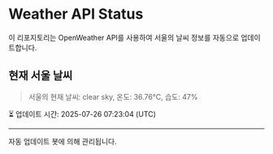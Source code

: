 
# Weather API Status

이 리포지토리는 OpenWeather API를 사용하여 서울의 날씨 정보를 자동으로 업데이트합니다.

## 현재 서울 날씨
> 서울의 현재 날씨: clear sky, 온도: 36.76°C, 습도: 47%

⏳ 업데이트 시간: 2025-07-26 07:23:04 (UTC)

---
자동 업데이트 봇에 의해 관리됩니다.
